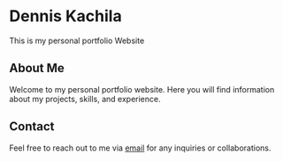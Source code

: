 # Dennis Kachila
This is my personal portfolio Website

## About Me
Welcome to my personal portfolio website. Here you will find information about my projects, skills, and experience.

## Contact
Feel free to reach out to me via [email](mailto:denniskachila4332@gmail.com) for any inquiries or collaborations.


